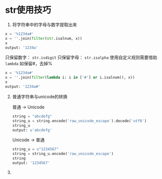 str使用技巧
=

1. 将字符串中的字母与数字提取出来
```python
x = '%1234a#'
x = ''.join(filter(str.isalnum, x))
x
output: '1234a'
```
只保留数字： `str.isdigit`       只保留字母： `str.isalpha`
使用自定义规则需要借助 `lambda`
如保留#，去掉%
```python
x = '%1234a#'
x = ''.join(filter(lambda i: i in ['#'] or i.isalnum(), x))
x
output: '1234a#'
```

2. 普通字符串与unicode的转换

    普通 -> Unicode
    ```python
    string = "abcdefg"
    string_u = string.encode('raw_unicode_escape').decode('utf8')
    string_u
    output: u'abcdefg'
    ```
  
    Unicode -> 普通
    ```python
    string_u = u"1234567"
    string = string_u.encode('raw_unicode_escape')
    string
    output: '1234567'
    ```

3. 

